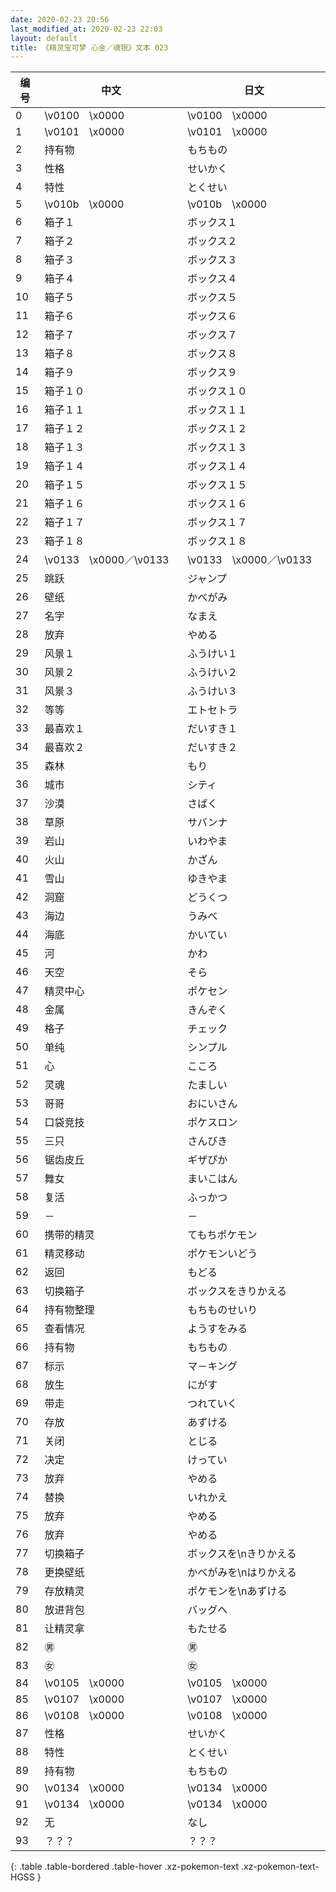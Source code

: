 ```yaml
---
date: 2020-02-23 20:56
last_modified_at: 2020-02-23 22:03
layout: default
title: 《精灵宝可梦 心金／魂银》文本 023
---
```

| 编号 | 中文 | 日文 |
| ---- | ---- | ---- |
| 0 | \v0100　\x0000 | \v0100　\x0000 |
| 1 | \v0101　\x0000 | \v0101　\x0000 |
| 2 | 持有物 | もちもの |
| 3 | 性格 | せいかく |
| 4 | 特性 | とくせい |
| 5 | \v010b　\x0000 | \v010b　\x0000 |
| 6 | 箱子１ | ボックス１ |
| 7 | 箱子２ | ボックス２ |
| 8 | 箱子３ | ボックス３ |
| 9 | 箱子４ | ボックス４ |
| 10 | 箱子５ | ボックス５ |
| 11 | 箱子６ | ボックス６ |
| 12 | 箱子７ | ボックス７ |
| 13 | 箱子８ | ボックス８ |
| 14 | 箱子９ | ボックス９ |
| 15 | 箱子１０ | ボックス１０ |
| 16 | 箱子１１ | ボックス１１ |
| 17 | 箱子１２ | ボックス１２ |
| 18 | 箱子１３ | ボックス１３ |
| 19 | 箱子１４ | ボックス１４ |
| 20 | 箱子１５ | ボックス１５ |
| 21 | 箱子１６ | ボックス１６ |
| 22 | 箱子１７ | ボックス１７ |
| 23 | 箱子１８ | ボックス１８ |
| 24 | \v0133　\x0000／\v0133　　 | \v0133　\x0000／\v0133　　 |
| 25 | 跳跃 | ジャンプ |
| 26 | 壁纸 | かべがみ |
| 27 | 名字 | なまえ |
| 28 | 放弃 | やめる |
| 29 | 风景１ | ふうけい１ |
| 30 | 风景２ | ふうけい２ |
| 31 | 风景３ | ふうけい３ |
| 32 | 等等 | エトセトラ |
| 33 | 最喜欢１ | だいすき１ |
| 34 | 最喜欢２ | だいすき２ |
| 35 | 森林 | もり |
| 36 | 城市 | シティ |
| 37 | 沙漠 | さばく |
| 38 | 草原 | サバンナ |
| 39 | 岩山 | いわやま |
| 40 | 火山 | かざん |
| 41 | 雪山 | ゆきやま |
| 42 | 洞窟 | どうくつ |
| 43 | 海边 | うみべ |
| 44 | 海底 | かいてい |
| 45 | 河 | かわ |
| 46 | 天空 | そら |
| 47 | 精灵中心 | ポケセン |
| 48 | 金属 | きんぞく |
| 49 | 格子 | チェック |
| 50 | 单纯 | シンプル |
| 51 | 心 | こころ |
| 52 | 灵魂 | たましい |
| 53 | 哥哥 | おにいさん |
| 54 | 口袋竞技 | ポケスロン |
| 55 | 三只 | さんびき |
| 56 | 锯齿皮丘 | ギザぴか |
| 57 | 舞女 | まいこはん |
| 58 | 复活 | ふっかつ |
| 59 | － | － |
| 60 | 携带的精灵 | てもちポケモン |
| 61 | 精灵移动 | ポケモンいどう |
| 62 | 返回 | もどる |
| 63 | 切换箱子 | ボックスをきりかえる |
| 64 | 持有物整理 | もちものせいり |
| 65 | 查看情况 | ようすをみる |
| 66 | 持有物 | もちもの |
| 67 | 标示 | マ－キング |
| 68 | 放生 | にがす |
| 69 | 带走 | つれていく |
| 70 | 存放 | あずける |
| 71 | 关闭 | とじる |
| 72 | 决定 | けってい |
| 73 | 放弃 | やめる |
| 74 | 替换 | いれかえ |
| 75 | 放弃 | やめる |
| 76 | 放弃 | やめる |
| 77 | 切换箱子 | ボックスを\nきりかえる |
| 78 | 更换壁纸 | かべがみを\nはりかえる |
| 79 | 存放精灵 | ポケモンを\nあずける |
| 80 | 放进背包 | バッグへ |
| 81 | 让精灵拿 | もたせる |
| 82 | ㊚ | ㊚ |
| 83 | ㊛ | ㊛ |
| 84 | \v0105　\x0000 | \v0105　\x0000 |
| 85 | \v0107　\x0000 | \v0107　\x0000 |
| 86 | \v0108　\x0000 | \v0108　\x0000 |
| 87 | 性格 | せいかく |
| 88 | 特性 | とくせい |
| 89 | 持有物 | もちもの |
| 90 | \v0134　\x0000 | \v0134　\x0000 |
| 91 | \v0134　\x0000 | \v0134　\x0000 |
| 92 | 无 | なし |
| 93 | ？？？ | ？？？ |
{: .table .table-bordered .table-hover .xz-pokemon-text .xz-pokemon-text-HGSS }